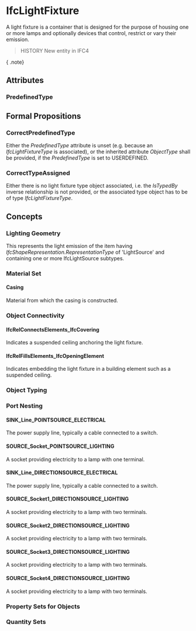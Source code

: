 # IfcLightFixture

A light fixture is a container that is designed for the purpose of housing one or more lamps and optionally devices that control, restrict or vary their emission.

> HISTORY New entity in IFC4

{ .note}
>

## Attributes

### PredefinedType


## Formal Propositions

### CorrectPredefinedType
Either the _PredefinedType_ attribute is unset (e.g. because an _IfcLightFixtureType_ is associated), or the inherited attribute _ObjectType_ shall be provided, if the _PredefinedType_ is set to USERDEFINED.

### CorrectTypeAssigned
Either there is no light fixture type object associated, i.e. the _IsTypedBy_ inverse relationship is not provided, or the associated type object has to be of type _IfcLightFixtureType_.

## Concepts

### Lighting Geometry

This represents the light emission of the item having _IfcShapeRepresentation.RepresentationType_ of 'LightSource' and containing one or more IfcLightSource subtypes.

### Material Set



#### Casing

Material from which the casing is constructed.

### Object Connectivity



#### IfcRelConnectsElements_IfcCovering

Indicates a suspended ceiling anchoring the light fixture.

#### IfcRelFillsElements_IfcOpeningElement

Indicates embedding the light fixture in a building element such as a suspended ceiling.

### Object Typing



### Port Nesting



#### SINK_Line_POINTSOURCE_ELECTRICAL

The power supply line, typically a cable connected to a switch.

#### SOURCE_Socket_POINTSOURCE_LIGHTING

A socket providing electricity to a lamp with one terminal.

#### SINK_Line_DIRECTIONSOURCE_ELECTRICAL

The power supply line, typically a cable connected to a switch.

#### SOURCE_Socket1_DIRECTIONSOURCE_LIGHTING

A socket providing electricity to a lamp with two terminals.

#### SOURCE_Socket2_DIRECTIONSOURCE_LIGHTING

A socket providing electricity to a lamp with two terminals.

#### SOURCE_Socket3_DIRECTIONSOURCE_LIGHTING

A socket providing electricity to a lamp with two terminals.

#### SOURCE_Socket4_DIRECTIONSOURCE_LIGHTING

A socket providing electricity to a lamp with two terminals.

### Property Sets for Objects



### Quantity Sets



